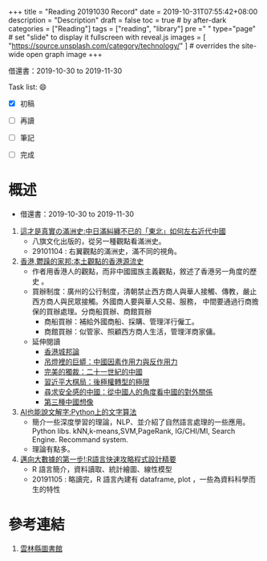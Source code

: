 +++
title = "Reading 20191030 Record"
date = 2019-10-31T07:55:42+08:00
description = "Description"
draft = false
toc = true  # by after-dark
categories = ["Reading"]
tags = ["reading", "library"]
pre ="<i class='fa fa-file'></i> "
type="page" # set "slide" to display it fullscreen with reveal.js
images = [
  "https://source.unsplash.com/category/technology/"
] # overrides the site-wide open graph image
+++

借還書：2019-10-30 to 2019-11-30

<!--more-->

Task list: :smile:

- [x] 初稿
- [ ] 再讀
- [ ] 筆記
- [ ] 完成


# 概述

* 借還書：2019-10-30 to 2019-11-30

1. [這才是真實の滿洲史:中日滿糾纏不已的「東北」如何左右近代中國](http://library.ylccb.gov.tw/bookDetail.do?id=523178)
    * 八旗文化出版的，從另一種觀點看滿洲史。
    * 29101104 : 右翼觀點的滿洲史，滿不同的視角。
2. [香港,鬱躁的家邦:本土觀點的香港源流史](http://library.ylccb.gov.tw/bookDetail.do?id=527802)
    * 作者用香港人的觀點，而非中國國族主義觀點，敘述了香港另一角度的歷史 。
    * 買辦制度：廣州的公行制度，清朝禁止西方商人與華人接觸、傳教，嚴止西方商人與民眾接觸。外國商人要與華人交易、服務，
                中間要通過行商擔保的買辦處理。分商船買辦、商館買辦    
        * 商船買辦：補給外國商船、採購、管理洋行僱工。
        * 商館買辦：似管家、照顧西方商人生活，管理洋商家傭。
    * 延伸閱讀
        * [香港城邦論](https://zh.wikipedia.org/wiki/%E9%A6%99%E6%B8%AF%E5%9F%8E%E9%82%A6%E8%AB%96)
        * [吊燈裡的巨蟒：中國因素作用力與反作用力](https://www.books.com.tw/products/0010747380)
        * [完美的獨裁：二十一世紀的中國](https://www.books.com.tw/products/0010743869)
        * [習近平大棋局：後極權轉型的極限](https://www.books.com.tw/products/0010719154)
        * [尋求安全感的中國：從中國人的角度看中國的對外關係](https://www.books.com.tw/products/0010581167)
        * [第三種中國想像](https://www.books.com.tw/products/0010563031)
3. [AI也能說文解字:Python上的文字算法](http://library.ylccb.gov.tw/bookDetail.do?id=573644)
    * 簡介一些深度學習的理論，NLP、並介紹了自然語言處理的一些應用。Python libs. kNN,k-means,SVM,PageRank, IG/CHI/MI, Search Engine. Recommand system.
    * 理論有點多。    
4. [邁向大數據的第一步!:R語言快速攻略程式設計精要](http://library.ylccb.gov.tw/bookDetail.do?id=574305)
    * R 語言簡介，資料讀取、統計繪圖、線性模型
    * 20191105 : 略讀完，R 語言內建有 dataframe, plot ，一些為資料科學而生的特性   

# 參考連結

1. [雲林縣圖書館](http://library.ylccb.gov.tw/)

[google]: https://www.google.com "Search Engine"

